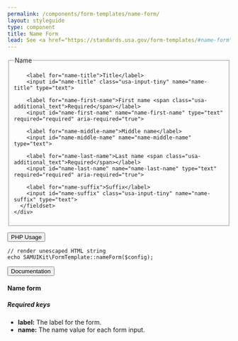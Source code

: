 ```yaml
---
permalink: /components/form-templates/name-form/
layout: styleguide
type: component
title: Name Form
lead: See <a href="https://standards.usa.gov/form-templates/#name-form">US Web Design Standards</a> for design description.
---
```


<div class="preview">
  <form class="usa-form-large">
    <div>
      <fieldset>
        <legend>Name</legend>

        <label for="name-title">Title</label>
        <input id="name-title" class="usa-input-tiny" name="name-title" type="text">

        <label for="name-first-name">First name <span class="usa-additional_text">Required</span></label>
        <input id="name-first-name" name="name-first-name" type="text" required="required" aria-required="true">

        <label for="name-middle-name">Middle name</label>
        <input id="name-middle-name" name="name-middle-name" type="text">

        <label for="name-last-name">Last name <span class="usa-additional_text">Required</span></label>
        <input id="name-last-name" name="name-last-name" type="text" required="required" aria-required="true">

        <label for="name-suffix">Suffix</label>
        <input id="name-suffix" class="usa-input-tiny" name="name-suffix" type="text">
      </fieldset>
    </div>
  </form>
</div>

<div class="usa-accordion-bordered usa-accordion-docs">
  <button class="usa-button-unstyled usa-accordion-button"
      aria-expanded="false" aria-controls="collapsible-0">
    PHP Usage
  </button>
  <div id="collapsible-0" aria-hidden="true" class="usa-accordion-content">
<pre><code>// render unescaped HTML string
echo SAMUIKit\FormTemplate::nameForm($config);</code></pre>
  </div>
</div>

<div class="usa-accordion-bordered usa-accordion-docs">
  <button class="usa-button-unstyled usa-accordion-button"
      aria-expanded="true" aria-controls="collapsible-0">
    Documentation
  </button>
  <div id="collapsible-0" aria-hidden="false" class="usa-accordion-content">
    <h4 class="usa-heading">Name form</h4>
  <h5>Required keys</h5>
  <ul>
  <li><strong>label:</strong> The label for the form.</li>
  <li><strong>name:</strong> The name value for each form input.</li>
  </ul>
  </div>
</div>

